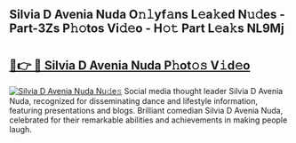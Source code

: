 ## Silvia D Avenia Nuda O𝚗𝚕yf𝚊ns L𝚎a𝚔ed N𝚞𝚍es - Part-3Zs P𝚑𝚘tos Vi𝚍𝚎o - H𝚘𝚝 Part L𝚎a𝚔s NL9Mj

# <h2><a href="http://kfdb31.oniu.top/?m=Silvia+D+Avenia+Nuda">🔗👉 🔴 Silvia D Avenia Nuda P𝚑ot𝚘𝚜 V𝚒d𝚎o</a></h2>

[![Silvia D Avenia Nuda Nu𝚍e𝚜](https://i.imgur.com/0qMVB7G.gif)](http://kfdb31.oniu.top/?m=Silvia+D+Avenia+Nuda)
Social media thought leader Silvia D Avenia Nuda, recognized for disseminating dance and lifestyle information, featuring presentations and blogs. Brilliant comedian Silvia D Avenia Nuda, celebrated for their remarkable abilities and achievements in making people laugh.  
